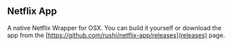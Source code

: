 ## Netflix App

A native Netflix Wrapper for OSX. You can build it yourself or download
the app from the
[https://github.com/rushi/netflix-app/releases](releases) page.

